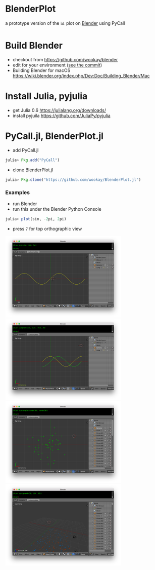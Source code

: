 # BlenderPlot

a prototype version of the 📊  plot on [Blender](https://www.blender.org/) using PyCall


# Build Blender

- checkout from <https://github.com/wookay/blender>
- edit for your environment ([see the commit](https://github.com/wookay/blender/commit/d8e919936ec189be1a0b13ff83215538516a78e9))
- Building Blender for macOS <https://wiki.blender.org/index.php/Dev:Doc/Building_Blender/Mac>


# Install Julia, pyjulia

- get Julia 0.6 <https://julialang.org/downloads/>
- install pyjuila <https://github.com/JuliaPy/pyjulia>

# PyCall.jl, BlenderPlot.jl
- add PyCall.jl

```julia
julia> Pkg.add("PyCall")
```

- clone BlenderPlot.jl

```julia
julia> Pkg.clone("https://github.com/wookay/BlenderPlot.jl")
```


### Examples

- run Blender
- run this under the Blender Python Console

```julia
julia> plot(sin, -2pi, 2pi)
```

- press `7` for top orthographic view
 <img src="examples/plot.png" width="366" height="258.4" />
 <img src="examples/lineplot.png" width="366" height="258.4" />
 <img src="examples/scatterplot.png" width="366" height="258.4" />
 <img src="examples/spy.png" width="366" height="258.4" />
